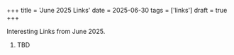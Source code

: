 +++
title = 'June 2025 Links'
date = 2025-06-30
tags = ['links']
draft = true
+++

Interesting Links from June 2025.

1. TBD